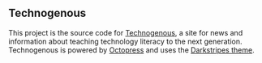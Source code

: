 ## Technogenous

This project is the source code for [Technogenous](http://www.technogeno.us), a site for news and information about teaching technology literacy to the next generation.  Technogenous is powered by [Octopress](https://github.com/imathis/octopress) and uses the [Darkstripes theme](https://github.com/amelandri/darkstripes).